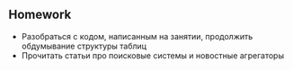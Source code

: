 ## Homework

- Разобраться с кодом, написанным на занятии, продолжить обдумывание структуры таблиц
- Прочитать статьи про поисковые системы и новостные агрегаторы
